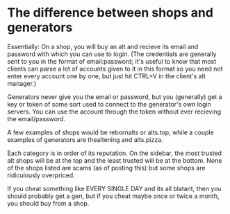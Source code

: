 # The difference between shops and generators

Essentially: On a shop, you will buy an alt and recieve its email and password with which you can use to login. \(The credentials are generally sent to you in the format of email:password; it's useful to know that most clients can parse a lot of accounts given to it in this format so you need not enter every account one by one, but just hit CTRL+V in the client's alt manager.\) 

Generators never give you the email or password, but you \(generally\) get a key or token of some sort used to connect to the generator's own login servers. You can use the account through the token without ever recieving the email/password.

 A few examples of shops would be rebornalts or alts.top, while a couple examples of generators are thealtening and alts.pizza.

Each category is in order of its reputation. On the sidebar, the most trusted alt shops will be at the top and the least trusted will be at the bottom. None of the shops listed are scams \(as of posting this\) but some shops are ridiculously overpriced.

If you cheat something like EVERY SINGLE DAY and its all blatant, then you should probably get a gen, but if you cheat maybe once or twice a month, you should buy from a shop.

